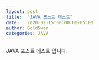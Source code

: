 ```yaml
---
layout: post
title:  "JAVA 포스트 테스트"
date:   2020-02-15T00:00:00-05:00
author: GoldSwan
categories: JAVA
---
```


JAVA 포스트 테스트 입니다.
